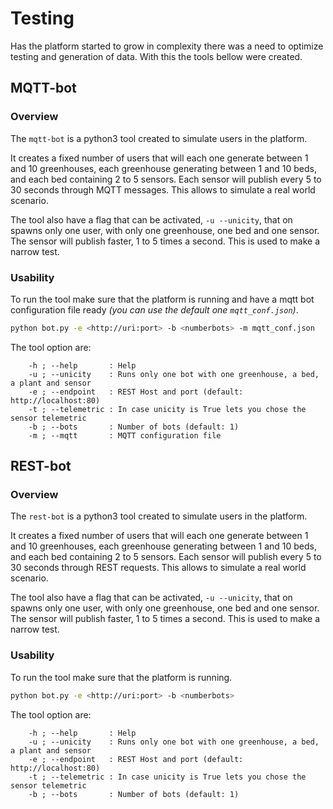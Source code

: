 # Testing

Has the platform started to grow in complexity there was a need to optimize testing and generation of data. With this the tools bellow were created.

## MQTT-bot

### Overview

The `mqtt-bot` is a python3 tool created to simulate users in the platform. 

It creates a fixed number of users that will each one generate between 1 and 10 greenhouses, each greenhouse generating between 1 and 10 beds, and each bed containing 2 to 5 sensors. Each sensor will publish every 5 to 30 seconds through MQTT messages. This allows to simulate a real world scenario.

The tool also have a flag that can be activated, `-u --unicity`, that on spawns only one user, with only one greenhouse, one bed and one sensor. The sensor will publish faster, 1 to 5 times a second. This is used to make a narrow test.

### Usability

To run the tool make sure that the platform is running and have a mqtt bot configuration file ready _(you can use the default one `mqtt_conf.json`)_.

```bash
python bot.py -e <http://uri:port> -b <numberbots> -m mqtt_conf.json
```

The tool option are:

        -h ; --help       : Help
        -u ; --unicity    : Runs only one bot with one greenhouse, a bed, a plant and sensor
        -e ; --endpoint   : REST Host and port (default: http://localhost:80)
        -t ; --telemetric : In case unicity is True lets you chose the sensor telemetric
        -b ; --bots       : Number of bots (default: 1)
        -m ; --mqtt       : MQTT configuration file

## REST-bot

### Overview

The `rest-bot` is a python3 tool created to simulate users in the platform. 

It creates a fixed number of users that will each one generate between 1 and 10 greenhouses, each greenhouse generating between 1 and 10 beds, and each bed containing 2 to 5 sensors. Each sensor will publish every 5 to 30 seconds through REST requests. This allows to simulate a real world scenario.

The tool also have a flag that can be activated, `-u --unicity`, that on spawns only one user, with only one greenhouse, one bed and one sensor. The sensor will publish faster, 1 to 5 times a second. This is used to make a narrow test.

### Usability

To run the tool make sure that the platform is running.

```bash
python bot.py -e <http://uri:port> -b <numberbots>
```

The tool option are:

        -h ; --help       : Help
        -u ; --unicity    : Runs only one bot with one greenhouse, a bed, a plant and sensor
        -e ; --endpoint   : REST Host and port (default: http://localhost:80)
        -t ; --telemetric : In case unicity is True lets you chose the sensor telemetric
        -b ; --bots       : Number of bots (default: 1)